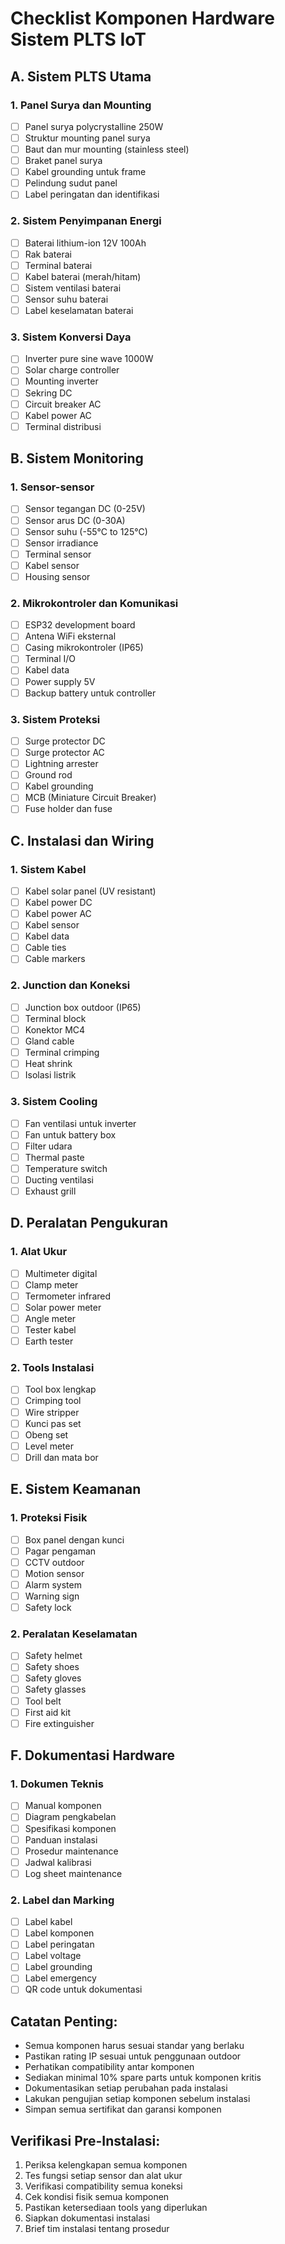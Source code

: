 # Checklist Komponen Hardware Sistem PLTS IoT

## A. Sistem PLTS Utama

### 1. Panel Surya dan Mounting
- [ ] Panel surya polycrystalline 250W
- [ ] Struktur mounting panel surya
- [ ] Baut dan mur mounting (stainless steel)
- [ ] Braket panel surya
- [ ] Kabel grounding untuk frame
- [ ] Pelindung sudut panel
- [ ] Label peringatan dan identifikasi

### 2. Sistem Penyimpanan Energi
- [ ] Baterai lithium-ion 12V 100Ah
- [ ] Rak baterai
- [ ] Terminal baterai
- [ ] Kabel baterai (merah/hitam)
- [ ] Sistem ventilasi baterai
- [ ] Sensor suhu baterai
- [ ] Label keselamatan baterai

### 3. Sistem Konversi Daya
- [ ] Inverter pure sine wave 1000W
- [ ] Solar charge controller
- [ ] Mounting inverter
- [ ] Sekring DC
- [ ] Circuit breaker AC
- [ ] Kabel power AC
- [ ] Terminal distribusi

## B. Sistem Monitoring

### 1. Sensor-sensor
- [ ] Sensor tegangan DC (0-25V)
- [ ] Sensor arus DC (0-30A)
- [ ] Sensor suhu (-55°C to 125°C)
- [ ] Sensor irradiance
- [ ] Terminal sensor
- [ ] Kabel sensor
- [ ] Housing sensor

### 2. Mikrokontroler dan Komunikasi
- [ ] ESP32 development board
- [ ] Antena WiFi eksternal
- [ ] Casing mikrokontroler (IP65)
- [ ] Terminal I/O
- [ ] Kabel data
- [ ] Power supply 5V
- [ ] Backup battery untuk controller

### 3. Sistem Proteksi
- [ ] Surge protector DC
- [ ] Surge protector AC
- [ ] Lightning arrester
- [ ] Ground rod
- [ ] Kabel grounding
- [ ] MCB (Miniature Circuit Breaker)
- [ ] Fuse holder dan fuse

## C. Instalasi dan Wiring

### 1. Sistem Kabel
- [ ] Kabel solar panel (UV resistant)
- [ ] Kabel power DC
- [ ] Kabel power AC
- [ ] Kabel sensor
- [ ] Kabel data
- [ ] Cable ties
- [ ] Cable markers

### 2. Junction dan Koneksi
- [ ] Junction box outdoor (IP65)
- [ ] Terminal block
- [ ] Konektor MC4
- [ ] Gland cable
- [ ] Terminal crimping
- [ ] Heat shrink
- [ ] Isolasi listrik

### 3. Sistem Cooling
- [ ] Fan ventilasi untuk inverter
- [ ] Fan untuk battery box
- [ ] Filter udara
- [ ] Thermal paste
- [ ] Temperature switch
- [ ] Ducting ventilasi
- [ ] Exhaust grill

## D. Peralatan Pengukuran

### 1. Alat Ukur
- [ ] Multimeter digital
- [ ] Clamp meter
- [ ] Termometer infrared
- [ ] Solar power meter
- [ ] Angle meter
- [ ] Tester kabel
- [ ] Earth tester

### 2. Tools Instalasi
- [ ] Tool box lengkap
- [ ] Crimping tool
- [ ] Wire stripper
- [ ] Kunci pas set
- [ ] Obeng set
- [ ] Level meter
- [ ] Drill dan mata bor

## E. Sistem Keamanan

### 1. Proteksi Fisik
- [ ] Box panel dengan kunci
- [ ] Pagar pengaman
- [ ] CCTV outdoor
- [ ] Motion sensor
- [ ] Alarm system
- [ ] Warning sign
- [ ] Safety lock

### 2. Peralatan Keselamatan
- [ ] Safety helmet
- [ ] Safety shoes
- [ ] Safety gloves
- [ ] Safety glasses
- [ ] Tool belt
- [ ] First aid kit
- [ ] Fire extinguisher

## F. Dokumentasi Hardware

### 1. Dokumen Teknis
- [ ] Manual komponen
- [ ] Diagram pengkabelan
- [ ] Spesifikasi komponen
- [ ] Panduan instalasi
- [ ] Prosedur maintenance
- [ ] Jadwal kalibrasi
- [ ] Log sheet maintenance

### 2. Label dan Marking
- [ ] Label kabel
- [ ] Label komponen
- [ ] Label peringatan
- [ ] Label voltage
- [ ] Label grounding
- [ ] Label emergency
- [ ] QR code untuk dokumentasi

## Catatan Penting:
- Semua komponen harus sesuai standar yang berlaku
- Pastikan rating IP sesuai untuk penggunaan outdoor
- Perhatikan compatibility antar komponen
- Sediakan minimal 10% spare parts untuk komponen kritis
- Dokumentasikan setiap perubahan pada instalasi
- Lakukan pengujian setiap komponen sebelum instalasi
- Simpan semua sertifikat dan garansi komponen

## Verifikasi Pre-Instalasi:
1. Periksa kelengkapan semua komponen
2. Tes fungsi setiap sensor dan alat ukur
3. Verifikasi compatibility semua koneksi
4. Cek kondisi fisik semua komponen
5. Pastikan ketersediaan tools yang diperlukan
6. Siapkan dokumentasi instalasi
7. Brief tim instalasi tentang prosedur